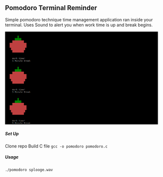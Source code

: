 ## Pomodoro Terminal Reminder

Simple pomodoro technique time management application ran inside your terminal. 
Uses Sound to alert you when work time is up and break begins.

![](pomodoro.png)

##### Set Up

Clone repo
Build C file `gcc -o pomodoro pomodoro.c`

##### Usage

`./pomodoro splooge.wav`


